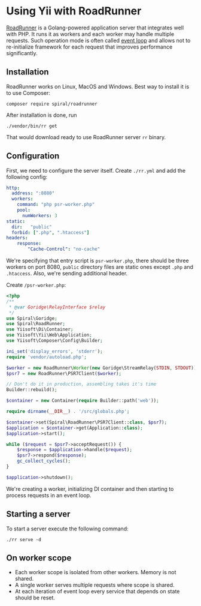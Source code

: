 # Using Yii with RoadRunner

[RoadRunner](https://roadrunner.dev/) is a Golang-powered application server that integrates well with PHP. It runs
it as workers and each worker may handle multiple requests. Such operation mode is often called
[event loop](using-with-event-loop.md) and allows not to re-initialize framework for each request that improves
performance significantly.

## Installation

RoadRunner works on Linux, MacOS and Windows. Best way to install it is to use Composer:

```
composer require spiral/roadrunner
```

After installation is done, run

```
./vendor/bin/rr get
```

That would download ready to use RoadRunner server `rr` binary.

## Configuration

First, we need to configure the server itself. Create `./rr.yml` and add the following config:

```yaml
http:
  address: ":8080"
  workers:
    command: "php psr-worker.php"
    pool:
      numWorkers: 3
static:
  dir:   "public"
  forbid: [".php", ".htaccess"]
headers:
    response:
        "Cache-Control": "no-cache"
```

We're specifying that entry script is `psr-worker.php`, there should be three workers on port 8080, `public` directory
files are static ones except `.php` and `.htaccess`. Also, we're sending additional header.

Create `/psr-worker.php`:

```php
<?php
/**
 * @var Goridge\RelayInterface $relay
 */
use Spiral\Goridge;
use Spiral\RoadRunner;
use Yiisoft\Di\Container;
use Yiisoft\Yii\Web\Application;
use Yiisoft\Composer\Config\Builder;

ini_set('display_errors', 'stderr');
require 'vendor/autoload.php';

$worker = new RoadRunner\Worker(new Goridge\StreamRelay(STDIN, STDOUT));
$psr7 = new RoadRunner\PSR7Client($worker);

// Don't do it in production, assembling takes it's time
Builder::rebuild();

$container = new Container(require Builder::path('web'));

require dirname(__DIR__) . '/src/globals.php';

$container->set(Spiral\RoadRunner\PSR7Client::class, $psr7);
$application = $container->get(Application::class);
$application->start();

while ($request = $psr7->acceptRequest()) {
    $response = $application->handle($request);
    $psr7->respond($response);
    gc_collect_cycles();
}

$application->shutdown();
```

We're creating a worker, initializing DI container and then starting to process requests in an event loop. 

## Starting a server

To start a server execute the following command:

```
./rr serve -d
```

## On worker scope

- Each worker scope is isolated from other workers. Memory is not shared.
- A single worker serves multiple requests where scope is shared.
- At each iteration of event loop every service that depends on state should be reset.
